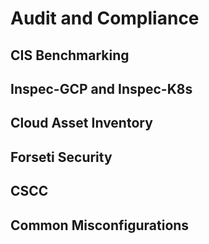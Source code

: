 # Audit and Compliance

## CIS Benchmarking

## Inspec-GCP and Inspec-K8s

## Cloud Asset Inventory

## Forseti Security

## CSCC

## Common Misconfigurations
